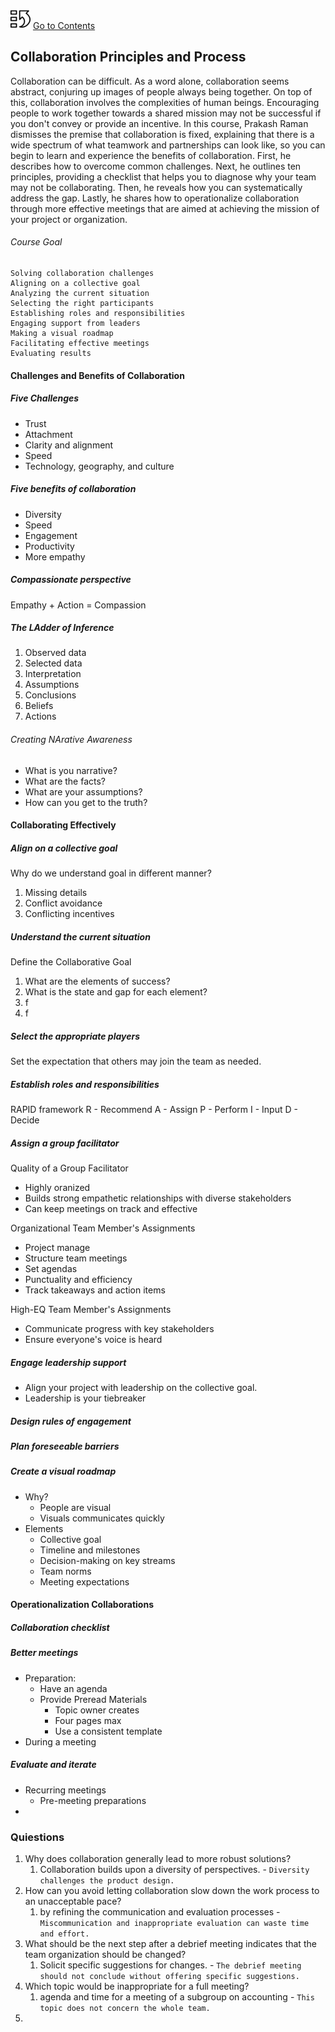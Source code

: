 [![index.md](assets/back_main_page_icon_124174_32.png)](index.md) [Go to Contents](index.md)

## Collaboration Principles and Process

Collaboration can be difficult. As a word alone, collaboration seems abstract, conjuring up images of people always being together. On top of this, collaboration involves the complexities of human beings. Encouraging people to work together towards a shared mission may not be successful if you don't convey or provide an incentive. In this course, Prakash Raman dismisses the premise that collaboration is fixed, explaining that there is a wide spectrum of what teamwork and partnerships can look like, so you can begin to learn and experience the benefits of collaboration. First, he describes how to overcome common challenges. Next, he outlines ten principles, providing a checklist that helps you to diagnose why your team may not be collaborating. Then, he reveals how you can systematically address the gap. Lastly, he shares how to operationalize collaboration through more effective meetings that are aimed at achieving the mission of your project or organization.

###### Course Goal

    Solving collaboration challenges
    Aligning on a collective goal
    Analyzing the current situation
    Selecting the right participants
    Establishing roles and responsibilities
    Engaging support from leaders
    Making a visual roadmap
    Facilitating effective meetings
    Evaluating results

#### Challenges and Benefits of Collaboration

##### Five Challenges
* Trust
* Attachment
* Clarity and alignment
* Speed
* Technology, geography, and culture

##### Five benefits of collaboration
* Diversity
* Speed
* Engagement
* Productivity
* More empathy

##### Compassionate perspective
Empathy + Action = Compassion

##### The LAdder of Inference
1. Observed data
2. Selected data
3. Interpretation
4. Assumptions
5. Conclusions
6. Beliefs
7. Actions

###### Creating NArative Awareness
* What is you narrative?
* What are the facts?
* What are your assumptions?
* How can you get to the truth?

#### Collaborating Effectively

##### Align on a collective goal
Why do we understand goal in different manner? 
1. Missing details
2. Conflict avoidance
3. Conflicting incentives

##### Understand the current situation
Define the Collaborative Goal
1. What are the elements of success?
2. What is the state and gap for each element?
3. f
4. f

##### Select the appropriate players
Set the expectation that others may join the team as needed.

##### Establish roles and responsibilities
RAPID framework
R - Recommend
A - Assign
P - Perform
I - Input
D - Decide

##### Assign a group facilitator
Quality of a Group Facilitator
* Highly oranized
* Builds strong empathetic relationships with diverse stakeholders
* Can keep meetings on track and effective

Organizational Team Member's Assignments
* Project manage
* Structure team meetings
* Set agendas
* Punctuality and efficiency
* Track takeaways and action items

High-EQ Team Member's Assignments
* Communicate progress with key stakeholders
* Ensure everyone's voice is heard

##### Engage leadership support
* Align your project with leadership on the collective goal.
* Leadership is your tiebreaker

##### Design rules of engagement

##### Plan foreseeable barriers

##### Create a visual roadmap
* Why?
  * People are visual
  * Visuals communicates quickly
* Elements
  * Collective goal
  * Timeline and milestones
  * Decision-making on key streams
  * Team norms
  * Meeting expectations

#### Operationalization Collaborations
##### Collaboration checklist

##### Better meetings
* Preparation:
  * Have an agenda
  * Provide Preread Materials
    * Topic owner creates
    * Four pages max
    * Use a consistent template
* During a meeting

##### Evaluate and iterate
* Recurring meetings
  * Pre-meeting preparations
* 

### Quiestions
1. Why does collaboration generally lead to more robust solutions?
   1. Collaboration builds upon a diversity of perspectives. - `Diversity challenges the product design.`
2. How can you avoid letting collaboration slow down the work process to an unacceptable pace?
   1. by refining the communication and evaluation processes - `Miscommunication and inappropriate evaluation can waste time and effort.`
3. What should be the next step after a debrief meeting indicates that the team organization should be changed?
   1. Solicit specific suggestions for changes. - `The debrief meeting should not conclude without offering specific suggestions.`
4. Which topic would be inappropriate for a full meeting?
   1. agenda and time for a meeting of a subgroup on accounting - `This topic does not concern the whole team.`
5. 
